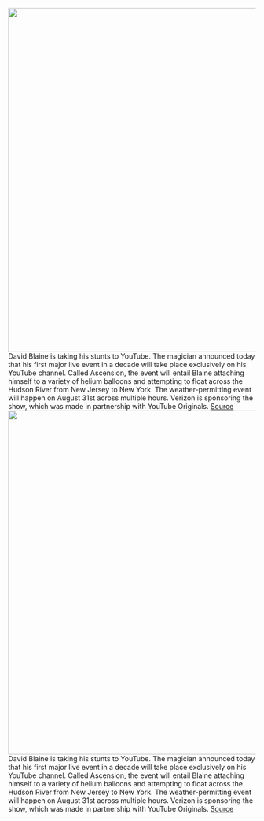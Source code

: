 <img src='https://cdn.vox-cdn.com/thumbor/eggB-nL_KTvEaRNLevRail-A0Hc=/0x0:1280x720/1200x800/filters:focal(536x287:740x491)/cdn.vox-cdn.com/uploads/chorus_image/image/67193916/EfO72rBU0AA1A2T.0.jpeg' width='700px' /><br/>
David Blaine is taking his stunts to YouTube. The magician announced today that his first major live event in a decade will take place exclusively on his YouTube channel. Called Ascension, the event will entail Blaine attaching himself to a variety of helium balloons and attempting to float across the Hudson River from New Jersey to New York. The weather-permitting event will happen on August 31st across multiple hours. Verizon is sponsoring the show, which was made in partnership with YouTube Originals.
<a href='https://www.theverge.com/2020/8/12/21365206/david-blaine-next-stunt-ascension-youtube-original-live-stream'> Source <a/><img src='https://cdn.vox-cdn.com/thumbor/eggB-nL_KTvEaRNLevRail-A0Hc=/0x0:1280x720/1200x800/filters:focal(536x287:740x491)/cdn.vox-cdn.com/uploads/chorus_image/image/67193916/EfO72rBU0AA1A2T.0.jpeg' width='700px' /><br/>
David Blaine is taking his stunts to YouTube. The magician announced today that his first major live event in a decade will take place exclusively on his YouTube channel. Called Ascension, the event will entail Blaine attaching himself to a variety of helium balloons and attempting to float across the Hudson River from New Jersey to New York. The weather-permitting event will happen on August 31st across multiple hours. Verizon is sponsoring the show, which was made in partnership with YouTube Originals.
<a href='https://www.theverge.com/2020/8/12/21365206/david-blaine-next-stunt-ascension-youtube-original-live-stream'> Source <a/>